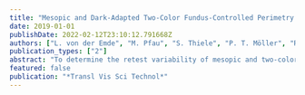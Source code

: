 ```yaml
---
title: "Mesopic and Dark-Adapted Two-Color Fundus-Controlled Perimetry in Choroidal Neovascularization Secondary to Age-Related Macular Degeneration"
date: 2019-01-01
publishDate: 2022-02-12T23:10:12.791668Z
authors: ["L. von der Emde", "M. Pfau", "S. Thiele", "P. T. Möller", "R. Hassenrik", "M. Fleckenstein", "F. G. Holz", "S. Schmitz-Valckenberg"]
publication_types: ["2"]
abstract: "To determine the retest variability of mesopic and two-color dark-adapted (DA) fundus-controlled perimetry (FCP), to evaluate the predictive value of patient reliability indices, and to analyze the extent of impairment of rod- and cone function in neovascular age-related macular degeneration (nAMD). = 28) underwent duplicate testing for retest reliability assessment. Mixed models were used for analysis of the hierarchical data. 0.001). The relatively greater degree of DA cyan versus DA red sensitivity loss indicates preferential rod vulnerability in nAMD, and qualifies rod function-based outcomes measures as potential sensitive and early markers of treatment response in nAMD. The S-MAIA allows reliable testing of mesopic, DA cyan, and DA red sensitivity in patients with nAMD. Patient reliability indices may serve as eligibility criteria for clinical trials to identify patients with adequate retest reliability."
featured: false
publication: "*Transl Vis Sci Technol*"
---
```


